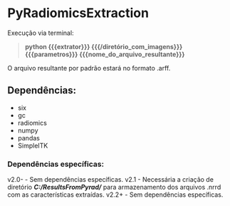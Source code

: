 # PyRadiomicsExtraction

Execução via terminal:

> **python {{{extrator}}} {{{/diretório_com_imagens}}} {{{parametros}}} {{{nome_do_arquivo_resultante}}}**

O arquivo resultante por padrão estará no formato .arff.

## Dependências:

- six
- gc
- radiomics
- numpy
- pandas
- SimpleITK

### Dependências específicas:

v2.0- - Sem dependências específicas.
v2.1 - Necessária a criação de diretório ***C:/ResultsFromPyrad/*** para armazenamento dos arquivos .nrrd com as características extraídas.
v2.2+ - Sem dependências específicas.
